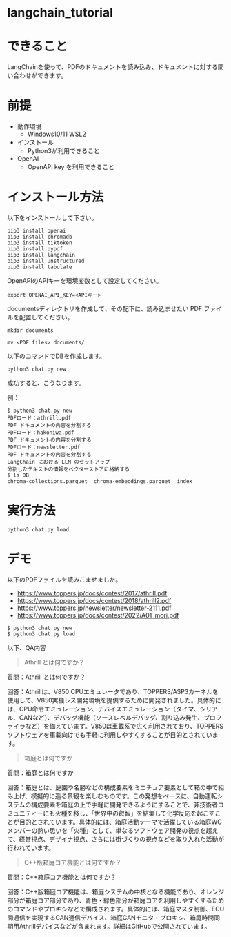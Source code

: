 # langchain_tutorial

# できること

LangChainを使って、PDFのドキュメントを読み込み、ドキュメントに対する問い合わせができます。

# 前提

* 動作環境
  * Windows10/11 WSL2
* インストール
  * Python3が利用できること
* OpenAI
  * OpenAPI key を利用できること

# インストール方法

以下をインストールして下さい。

```
pip3 install openai
pip3 install chromadb 
pip3 install tiktoken
pip3 install pypdf
pip3 install langchain
pip3 install unstructured
pip3 install tabulate
```

OpenAPIのAPIキーを環境変数として設定してください。

```
export OPENAI_API_KEY=<APIキー>
```

documentsディレクトリを作成して、その配下に、読み込ませたい PDF ファイルを配置してください。

```
mkdir documents
```

```
mv <PDF files> documents/
```

以下のコマンドでDBを作成します。

```
python3 chat.py new
```

成功すると、こうなります。

例：
```
$ python3 chat.py new
PDFロード：athrill.pdf
PDF ドキュメントの内容を分割する
PDFロード：hakoniwa.pdf
PDF ドキュメントの内容を分割する
PDFロード：newsletter.pdf
PDF ドキュメントの内容を分割する
LangChain における LLM のセットアップ
分割したテキストの情報をベクターストアに格納する
$ ls DB
chroma-collections.parquet  chroma-embeddings.parquet  index
```

# 実行方法

```
python3 chat.py load
```

# デモ

以下のPDFファイルを読みこませました。

* https://www.toppers.jp/docs/contest/2017/athrill.pdf
* https://www.toppers.jp/docs/contest/2018/athrill2.pdf
* https://www.toppers.jp/newsletter/newsletter-2111.pdf
* https://www.toppers.jp/docs/contest/2022/A01_mori.pdf

```
$ python3 chat.py new
$ python3 chat.py load
```

以下、QA内容

> Athrill とは何ですか？

質問：Athrill とは何ですか？

回答：Athrillは、V850 CPUエミュレータであり、TOPPERS/ASP3カーネルを使用して、V850実機レス開発環境を提供するために開発されました。具体的には、CPU命令エミュレーション、デバイスエミュレーション（タイマ、シリアル、CANなど）、デバッグ機能（ソースレベルデバッグ、割り込み発生、プロファイラなど）を備えています。V850は車載系で広く利用されており、TOPPERSソフトウェアを車載向けでも手軽に利用しやすくすることが目的とされています。

> 箱庭とは何ですか

質問：箱庭とは何ですか

回答：箱庭とは、庭園や名勝などの構成要素をミニチュア要素として箱の中で組み上げ、模擬的に造る景観を楽しむものです。この発想をベースに、自動運転システムの構成要素を箱庭の上で手軽に開発できるようにすることで、非技術者コミュニティーにも火種を移し、「世界中の叡智」を結集して化学反応を起こすことが目的とされています。具体的には、箱庭活動テーマで活躍している箱庭WGメンバーの熱い思いを「火種」として、単なるソフトウェア開発の視点を超えて、経営視点、デザイナ視点、さらには街づくりの視点などを取り入れた活動が行われています。

> C++版箱庭コア機能とは何ですか？

質問：C++箱庭コア機能とは何ですか？

回答：C++版箱庭コア機能は、箱庭システムの中核となる機能であり、オレンジ部分が箱庭コア部分であり、青色・緑色部分が箱庭コアを利用しやすくするためのコマンドやプロキシなどで構成されます。具体的には、箱庭マスタ制御、ECU間通信を実現するCAN通信デバイス、箱庭CANモニタ・プロキシ、箱庭時間同期用Athrillデバイスなどが含まれます。詳細はGitHubで公開されています。
